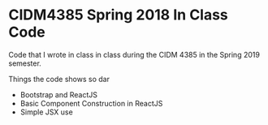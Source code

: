 # CIDM4385 Spring 2018 In Class Code

Code that I wrote in class in class during the CIDM 4385 in the Spring 2019 semester.

Things the code shows so dar
* Bootstrap and ReactJS
* Basic Component Construction in ReactJS
* Simple JSX use